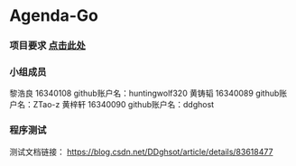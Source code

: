 # Agenda-Go

### 项目要求 [点击此处](https://pmlpml.github.io/ServiceComputingOnCloud/ex-cli-agenda#41-%E9%9C%80%E6%B1%82%E6%8F%8F%E8%BF%B0)

### 小组成员
黎浩良 16340108 github账户名：huntingwolf320
黄铸韬 16340089 github账户名：ZTao-z
黄梓轩 16340090 github账户名：ddghost


### 程序测试
测试文档链接：
https://blog.csdn.net/DDghsot/article/details/83618477
